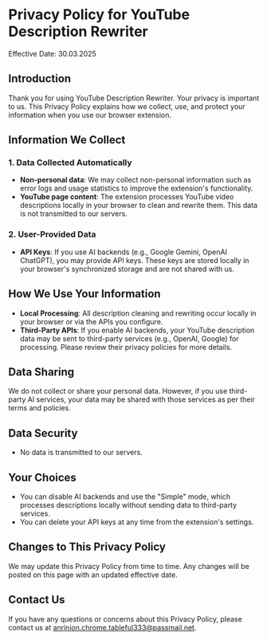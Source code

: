 # Privacy Policy for YouTube Description Rewriter

Effective Date: 30.03.2025

## Introduction

Thank you for using YouTube Description Rewriter. Your privacy is important to us. This Privacy Policy explains how we collect, use, and protect your information when you use our browser extension.

## Information We Collect

### 1. Data Collected Automatically
- **Non-personal data**: We may collect non-personal information such as error logs and usage statistics to improve the extension's functionality.
- **YouTube page content**: The extension processes YouTube video descriptions locally in your browser to clean and rewrite them. This data is not transmitted to our servers.

### 2. User-Provided Data
- **API Keys**: If you use AI backends (e.g., Google Gemini, OpenAI ChatGPT), you may provide API keys. These keys are stored locally in your browser's synchronized storage and are not shared with us.

## How We Use Your Information

- **Local Processing**: All description cleaning and rewriting occur locally in your browser or via the APIs you configure.
- **Third-Party APIs**: If you enable AI backends, your YouTube description data may be sent to third-party services (e.g., OpenAI, Google) for processing. Please review their privacy policies for more details.

## Data Sharing

We do not collect or share your personal data. However, if you use third-party AI services, your data may be shared with those services as per their terms and policies.

## Data Security

- No data is transmitted to our servers.

## Your Choices

- You can disable AI backends and use the "Simple" mode, which processes descriptions locally without sending data to third-party services.
- You can delete your API keys at any time from the extension's settings.

## Changes to This Privacy Policy

We may update this Privacy Policy from time to time. Any changes will be posted on this page with an updated effective date.

## Contact Us

If you have any questions or concerns about this Privacy Policy, please contact us at anrinion.chrome.tableful333@passmail.net.